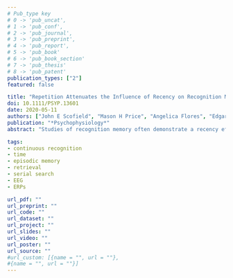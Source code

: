 ```yaml
---
# Pub_type key
# 0 -> 'pub_uncat',
# 1 -> 'pub_conf',
# 2 -> 'pub_journal',
# 3 -> 'pub_preprint',
# 4 -> 'pub_report',
# 5 -> 'pub_book'
# 6 -> 'pub_book_section'
# 7 -> 'pub_thesis'
# 8 -> 'pub_patent'
publication_types: ["2"]
featured: false

title: "Repetition Attenuates the Influence of Recency on Recognition Memory: Behavioral and Electrophysiological Evidence"
doi: 10.1111/PSYP.13601
date: 2020-05-11
authors: ["John E Scofield", "Mason H Price", "Angelica Flores", "Edgar C Merkle", "Jeffrey D Johnson"]
publication: "*Psychophysiology*"
abstract: "Studies of recognition memory often demonstrate a recency effect on behavioral performance, whereby response times (RTs) are faster for stimuli that were previously presented recently as opposed to more remotely in the past. One account of this relationship between performance and presentation lag posits that memories are accessed by serially searching backwards in time, such that RT indicates the self-terminating moment of such a process. Here, we investigated the conditions under which this serial search gives way to more efficient means of retrieving memories. Event-related potentials (ERPs) were recorded during a continuous recognition task in which subjects made binary old/new judgments to stimuli that were each presented up to four times across a range of lags. Stimulus repetition and shorter presentation lag both gave rise to speeded RTs, consistent with previous findings, and we novelly extend these effects to a robust latency measure of the left parietal ERP correlate of retrieval success. Importantly, the relationship between repetition and recency was further elucidated, such that repetition attenuated lag-related differences that were initially present in both the behavioral and neural latency data. These findings are consistent with the idea that an effortful search through recent memory can quickly be abandoned in favor of relying on more efficient 'time-independent' cognitive processes or neural signals."

tags: 
- continuous recognition
- time
- episodic memory
- retrieval
- serial search
- EEG
- ERPs

url_pdf: ""
url_preprint: ""
url_code: ""
url_dataset: ""
url_project: ""
url_slides: ""
url_video: ""
url_poster: ""
url_source: ""
#url_custom: [{name = "", url = ""},
#{name = "", url = ""}]
---
```


